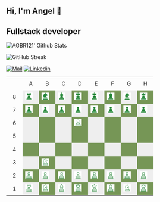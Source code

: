 ## Hi, I'm Angel 👋
## Fullstack developer

![AGBR121' Github Stats](https://github-readme-stats.vercel.app/api?username=AGBR121&hide=contribs,prs&show_icons=true&bg_color=0d1116&title_color=ce09ec&text_color=a4aacb&icon_color=007ec6)

![GitHub Streak](https://github-readme-streak-stats.herokuapp.com/?user=AGBR121&theme=dark&count_private=true&bg_color=0d1116&title_color=ce09ec&text_color=a4aacb&icon_color=007ec6)


[![Mail](https://img.shields.io/badge/-Send%20Email-black?style=for-the-badge&logo=gmail)](mailto:angel.burbano@utp.edu.co)
[![Linkedin](https://img.shields.io/badge/-LinkedIn-black?style=for-the-badge&logo=Linkedin)](https://www.linkedin.com/in/angel-gabriel-burbano-rodriguez-b26837317/)

<table style="border-collapse: collapse; margin: auto;">
    <!-- Encabezado de columnas -->
    <tr>
        <td style="width: 30px; height: 30px;"></td>
        <td style="width: 30px; height: 30px; text-align: center;">A</td>
        <td style="width: 30px; height: 30px; text-align: center;">B</td>
        <td style="width: 30px; height: 30px; text-align: center;">C</td>
        <td style="width: 30px; height: 30px; text-align: center;">D</td>
        <td style="width: 30px; height: 30px; text-align: center;">E</td>
        <td style="width: 30px; height: 30px; text-align: center;">F</td>
        <td style="width: 30px; height: 30px; text-align: center;">G</td>
        <td style="width: 30px; height: 30px; text-align: center;">H</td>
    </tr>
    <!-- Fila 8 -->
    <tr>
        <td style="width: 30px; height: 30px; text-align: center;">8</td>
        <td style="width: 30px; height: 30px; background-color: #eee;"><img src="https://raw.githubusercontent.com/timburgan/timburgan/master/chess_images/r.png" alt="Rook" style="width: 20px; height: 20px;"></td>
        <td style="width: 30px; height: 30px; background-color: #769656;"><img src="https://raw.githubusercontent.com/timburgan/timburgan/master/chess_images/n.png" alt="Knight" style="width: 20px; height: 20px;"></td>
        <td style="width: 30px; height: 30px; background-color: #eee;"><img src="https://raw.githubusercontent.com/timburgan/timburgan/master/chess_images/b.png" alt="Bishop" style="width: 20px; height: 20px;"></td>
        <td style="width: 30px; height: 30px; background-color: #769656;"><img src="https://raw.githubusercontent.com/timburgan/timburgan/master/chess_images/q.png" alt="Queen" style="width: 20px; height: 20px;"></td>
        <td style="width: 30px; height: 30px; background-color: #eee;"><img src="https://raw.githubusercontent.com/timburgan/timburgan/master/chess_images/k.png" alt="King" style="width: 20px; height: 20px;"></td>
        <td style="width: 30px; height: 30px; background-color: #769656;"><img src="https://raw.githubusercontent.com/timburgan/timburgan/master/chess_images/b.png" alt="Bishop" style="width: 20px; height: 20px;"></td>
        <td style="width: 30px; height: 30px; background-color: #eee;"><img src="https://raw.githubusercontent.com/timburgan/timburgan/master/chess_images/n.png" alt="Knight" style="width: 20px; height: 20px;"></td>
        <td style="width: 30px; height: 30px; background-color: #769656;"><img src="https://raw.githubusercontent.com/timburgan/timburgan/master/chess_images/r.png" alt="Rook" style="width: 20px; height: 20px;"></td>
    </tr>
    <!-- Fila 7 -->
    <tr>
        <td style="width: 30px; height: 30px; text-align: center;">7</td>
        <td style="width: 30px; height: 30px; background-color: #769656;"><img src="https://raw.githubusercontent.com/timburgan/timburgan/master/chess_images/p.png" alt="Pawn" style="width: 20px; height: 20px;"></td>
        <td style="width: 30px; height: 30px; background-color: #eee;"><img src="https://raw.githubusercontent.com/timburgan/timburgan/master/chess_images/p.png" alt="Pawn" style="width: 20px; height: 20px;"></td>
        <td style="width: 30px; height: 30px; background-color: #769656;"><img src="https://raw.githubusercontent.com/timburgan/timburgan/master/chess_images/p.png" alt="Pawn" style="width: 20px; height: 20px;"></td>
        <td style="width: 30px; height: 30px; background-color: #eee;"><img src="https://raw.githubusercontent.com/timburgan/timburgan/master/chess_images/p.png" alt="Pawn" style="width: 20px; height: 20px;"></td>
        <td style="width: 30px; height: 30px; background-color: #769656;"><img src="https://raw.githubusercontent.com/timburgan/timburgan/master/chess_images/p.png" alt="Pawn" style="width: 20px; height: 20px;"></td>
        <td style="width: 30px; height: 30px; background-color: #eee;"><img src="https://raw.githubusercontent.com/timburgan/timburgan/master/chess_images/p.png" alt="Pawn" style="width: 20px; height: 20px;"></td>
        <td style="width: 30px; height: 30px; background-color: #769656;"><img src="https://raw.githubusercontent.com/timburgan/timburgan/master/chess_images/p.png" alt="Pawn" style="width: 20px; height: 20px;"></td>
        <td style="width: 30px; height: 30px; background-color: #eee;"><img src="https://raw.githubusercontent.com/timburgan/timburgan/master/chess_images/p.png" alt="Pawn" style="width: 20px; height: 20px;"></td>
    </tr>
    <!-- Fila 6 -->
    <tr>
        <td style="width: 30px; height: 30px; text-align: center;">6</td>
        <td style="width: 30px; height: 30px; background-color: #eee;"></td>
        <td style="width: 30px; height: 30px; background-color: #769656;"></td>
        <td style="width: 30px; height: 30px; background-color: #eee;"></td>
        <td style="width: 30px; height: 30px; background-color: #769656;"><img src="https://raw.githubusercontent.com/timburgan/timburgan/master/chess_images/P.png" alt="Pawn" style="width: 20px; height: 20px;"></td>
        <td style="width: 30px; height: 30px; background-color: #eee;"></td>
        <td style="width: 30px; height: 30px; background-color: #769656;"></td>
        <td style="width: 30px; height: 30px; background-color: #eee;"></td>
        <td style="width: 30px; height: 30px; background-color: #769656;"></td>
    </tr>
    <!-- Fila 5 -->
    <tr>
        <td style="width: 30px; height: 30px; text-align: center;">5</td>
        <td style="width: 30px; height: 30px; background-color: #eee;"></td>
        <td style="width: 30px; height: 30px; background-color: #769656;"></td>
        <td style="width: 30px; height: 30px; background-color: #eee;"></td>
        <td style="width: 30px; height: 30px; background-color: #769656;"></td>
        <td style="width: 30px; height: 30px; background-color: #eee;"></td>
        <td style="width: 30px; height: 30px; background-color: #769656;"></td>
        <td style="width: 30px; height: 30px; background-color: #eee;"></td>
        <td style="width: 30px; height: 30px; background-color: #769656;"></td>
    </tr>
    <!-- Fila 4 -->
    <tr>
        <td style="width: 30px; height: 30px; text-align: center;">4</td>
        <td style="width: 30px; height: 30px; background-color: #769656;"></td>
        <td style="width: 30px; height: 30px; background-color: #eee;"></td>
        <td style="width: 30px; height: 30px; background-color: #769656;"></td>
        <td style="width: 30px; height: 30px; background-color: #eee;"></td>
        <td style="width: 30px; height: 30px; background-color: #769656;"></td>
        <td style="width: 30px; height: 30px; background-color: #eee;"></td>
        <td style="width: 30px; height: 30px; background-color: #769656;"></td>
        <td style="width: 30px; height: 30px; background-color: #eee;"></td>
    </tr>
    <!-- Fila 3 -->
    <tr>
        <td style="width: 30px; height: 30px; text-align: center;">3</td>
        <td style="width: 30px; height: 30px; background-color: #eee;"></td>
        <td style="width: 30px; height: 30px; background-color: #769656;"><img src="https://raw.githubusercontent.com/timburgan/timburgan/master/chess_images/N.png" alt="Knight" style="width: 20px; height: 20px;"></td>
        <td style="width: 30px; height: 30px; background-color: #eee;"></td>
        <td style="width: 30px; height: 30px; background-color: #769656;"></td>
        <td style="width: 30px; height: 30px; background-color: #eee;"></td>
        <td style="width: 30px; height: 30px; background-color: #769656;"></td>
        <td style="width: 30px; height: 30px; background-color: #eee;"></td>
        <td style="width: 30px; height: 30px; background-color: #769656;"></td>
    </tr>
    <!-- Fila 2 -->
    <tr>
        <td style="width: 30px; height: 30px; text-align: center;">2</td>
        <td style="width: 30px; height: 30px; background-color: #769656;"><img src="https://raw.githubusercontent.com/timburgan/timburgan/master/chess_images/P.png" alt="Pawn" style="width: 20px; height: 20px;"></td>
        <td style="width: 30px; height: 30px; background-color: #eee;"><img src="https://raw.githubusercontent.com/timburgan/timburgan/master/chess_images/P.png" alt="Pawn" style="width: 20px; height: 20px;"></td>
        <td style="width: 30px; height: 30px; background-color: #769656;"><img src="https://raw.githubusercontent.com/timburgan/timburgan/master/chess_images/P.png" alt="Pawn" style="width: 20px; height: 20px;"></td>
        <td style="width: 30px; height: 30px; background-color: #eee;"><img src="https://raw.githubusercontent.com/timburgan/timburgan/master/chess_images/P.png" alt="Pawn" style="width: 20px; height: 20px;"></td>
        <td style="width: 30px; height: 30px; background-color: #769656;"><img src="https://raw.githubusercontent.com/timburgan/timburgan/master/chess_images/P.png" alt="Pawn" style="width: 20px; height: 20px;"></td>
        <td style="width: 30px; height: 30px; background-color: #eee;"><img src="https://raw.githubusercontent.com/timburgan/timburgan/master/chess_images/P.png" alt="Pawn" style="width: 20px; height: 20px;"></td>
        <td style="width: 30px; height: 30px; background-color: #769656;"><img src="https://raw.githubusercontent.com/timburgan/timburgan/master/chess_images/P.png" alt="Pawn" style="width: 20px; height: 20px;"></td>
        <td style="width: 30px; height: 30px; background-color: #eee;"><img src="https://raw.githubusercontent.com/timburgan/timburgan/master/chess_images/P.png" alt="Pawn" style="width: 20px; height: 20px;"></td>
    </tr>
    <!-- Fila 1 -->
    <tr>
        <td style="width: 30px; height: 30px; text-align: center;">1</td>
        <td style="width: 30px; height: 30px; background-color: #eee;"><img src="https://raw.githubusercontent.com/timburgan/timburgan/master/chess_images/R.png" alt="Rook" style="width: 20px; height: 20px;"></td>
        <td style="width: 30px; height: 30px; background-color: #769656;"><img src="https://raw.githubusercontent.com/timburgan/timburgan/master/chess_images/N.png" alt="Knight" style="width: 20px; height: 20px;"></td>
        <td style="width: 30px; height: 30px; background-color: #eee;"><img src="https://raw.githubusercontent.com/timburgan/timburgan/master/chess_images/B.png" alt="Bishop" style="width: 20px; height: 20px;"></td>
        <td style="width: 30px; height: 30px; background-color: #769656;"><img src="https://raw.githubusercontent.com/timburgan/timburgan/master/chess_images/Q.png" alt="Queen" style="width: 20px; height: 20px;"></td>
        <td style="width: 30px; height: 30px; background-color: #eee;"><img src="https://raw.githubusercontent.com/timburgan/timburgan/master/chess_images/K.png" alt="King" style="width: 20px; height: 20px;"></td>
        <td style="width: 30px; height: 30px; background-color: #769656;"><img src="https://raw.githubusercontent.com/timburgan/timburgan/master/chess_images/B.png" alt="Bishop" style="width: 20px; height: 20px;"></td>
        <td style="width: 30px; height: 30px; background-color: #eee;"><img src="https://raw.githubusercontent.com/timburgan/timburgan/master/chess_images/N.png" alt="Knight" style="width: 20px; height: 20px;"></td>
        <td style="width: 30px; height: 30px; background-color: #769656;"><img src="https://raw.githubusercontent.com/timburgan/timburgan/master/chess_images/R.png" alt="Rook" style="width: 20px; height: 20px;"></td>
    </tr>
</table>


<!--
**AGBR121/AGBR121** is a ✨ _special_ ✨ repository because its `README.md` (this file) appears on your GitHub profile.

Here are some ideas to get you started:

- 🔭 I’m currently working on ...
- 🌱 I’m currently learning ...
- 👯 I’m looking to collaborate on ...
- 🤔 I’m looking for help with ...
- 💬 Ask me about ...
- 📫 How to reach me: ...
- 😄 Pronouns: ...
- ⚡ Fun fact: ...
-->
